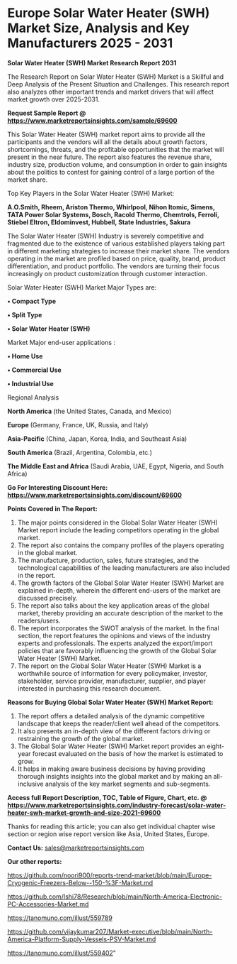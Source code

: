 # Europe Solar Water Heater (SWH) Market Size, Analysis and Key Manufacturers 2025 - 2031

<strong>Solar Water Heater (SWH) Market Research Report 2031</strong>

The Research Report on Solar Water Heater (SWH) Market is a Skillful and Deep Analysis of the Present Situation and Challenges. This research report also analyzes other important trends and market drivers that will affect market growth over 2025-2031.

<strong>Request Sample Report @ <a href=https://www.marketreportsinsights.com/sample/69600>https://www.marketreportsinsights.com/sample/69600</a></strong>

This Solar Water Heater (SWH) market report aims to provide all the participants and the vendors will all the details about growth factors, shortcomings, threats, and the profitable opportunities that the market will present in the near future. The report also features the revenue share, industry size, production volume, and consumption in order to gain insights about the politics to contest for gaining control of a large portion of the market share.

Top Key Players in the Solar Water Heater (SWH) Market:

<strong>A.O.Smith, Rheem, Ariston Thermo, Whirlpool, Nihon Itomic, Simens, TATA Power Solar Systems, Bosch, Racold Thermo, Chemtrols, Ferroli, Stiebel Eltron, Eldominvest, Hubbell, State Industries, Sakura</strong>

The Solar Water Heater (SWH) Industry is severely competitive and fragmented due to the existence of various established players taking part in different marketing strategies to increase their market share. The vendors operating in the market are profiled based on price, quality, brand, product differentiation, and product portfolio. The vendors are turning their focus increasingly on product customization through customer interaction.

Solar Water Heater (SWH) Market Major Types are:

<strong>• Compact Type

• Split Type

• Solar Water Heater (SWH)</strong>

Market Major end-user applications :

<strong>• Home Use

• Commercial Use

• Industrial Use</strong>

Regional Analysis

</u><strong><b>North America</b></strong> (the United States, Canada, and Mexico)

<strong><b>Europe </b></strong>(Germany, France, UK, Russia, and Italy)

<strong><b>Asia-Pacific</b></strong> (China, Japan, Korea, India, and Southeast Asia)

<strong><b>South America</b></strong> (Brazil, Argentina, Colombia, etc.)

<strong><b>The Middle East and Africa</b></strong> (Saudi Arabia, UAE, Egypt, Nigeria, and South Africa)

<strong>Go For Interesting Discount Here: <a href=https://www.marketreportsinsights.com/discount/69600>https://www.marketreportsinsights.com/discount/69600</a></strong>

<strong>Points Covered in The Report:</strong>
<ol>
  <li>The major points considered in the Global Solar Water Heater (SWH) Market report include the leading competitors operating in the global market.</li>
  <li>The report also contains the company profiles of the players operating in the global market.</li>
  <li>The manufacture, production, sales, future strategies, and the technological capabilities of the leading manufacturers are also included in the report.</li>
  <li>The growth factors of the Global Solar Water Heater (SWH) Market are explained in-depth, wherein the different end-users of the market are discussed precisely.</li>
  <li>The report also talks about the key application areas of the global market, thereby providing an accurate description of the market to the readers/users.</li>
  <li>The report incorporates the SWOT analysis of the market. In the final section, the report features the opinions and views of the industry experts and professionals. The experts analyzed the export/import policies that are favorably influencing the growth of the Global Solar Water Heater (SWH) Market.</li>
  <li>The report on the Global Solar Water Heater (SWH) Market is a worthwhile source of information for every policymaker, investor, stakeholder, service provider, manufacturer, supplier, and player interested in purchasing this research document.</li>
</ol>
<strong>Reasons for Buying Global Solar Water Heater (SWH) Market Report:</strong>

<ol>
  <li>The report offers a detailed analysis of the dynamic competitive landscape that keeps the reader/client well ahead of the competitors.</li>
  <li>It also presents an in-depth view of the different factors driving or restraining the growth of the global market.</li>
  <li>The Global Solar Water Heater (SWH) Market report provides an eight-year forecast evaluated on the basis of how the market is estimated to grow.</li>
  <li>It helps in making aware business decisions by having providing thorough insights insights into the global market and by making an all-inclusive analysis of the key market segments and sub-segments.</li>
</ol>
<strong>Access full Report Description, TOC, Table of Figure, Chart, etc. @ <a href=https://www.marketreportsinsights.com/industry-forecast/solar-water-heater-swh-market-growth-and-size-2021-69600>https://www.marketreportsinsights.com/industry-forecast/solar-water-heater-swh-market-growth-and-size-2021-69600</a></strong>


Thanks for reading this article; you can also get individual chapter wise section or region wise report version like Asia, United States, Europe.

<strong>Contact Us:</strong>
sales@marketreportsinsights.com

<strong>Our other reports:</strong>

<a href=https://github.com/noori900/reports-trend-market/blob/main/Europe-Cryogenic-Freezers-Below--150-%3F-Market.md>https://github.com/noori900/reports-trend-market/blob/main/Europe-Cryogenic-Freezers-Below--150-%3F-Market.md</a>

<a href=https://github.com/Ishi78/Research/blob/main/North-America-Electronic-PC-Accessories-Market.md>https://github.com/Ishi78/Research/blob/main/North-America-Electronic-PC-Accessories-Market.md</a>

<a href=https://tanomuno.com/illust/559789>https://tanomuno.com/illust/559789</a>

<a href=https://github.com/vijaykumar207/Market-executive/blob/main/North-America-Platform-Supply-Vessels-PSV-Market.md>https://github.com/vijaykumar207/Market-executive/blob/main/North-America-Platform-Supply-Vessels-PSV-Market.md</a>

<a href=https://tanomuno.com/illust/559402>https://tanomuno.com/illust/559402</a>"
